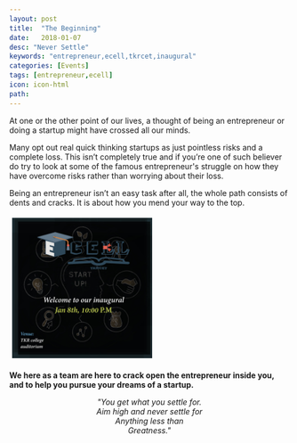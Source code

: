 ```yaml
---
layout: post
title:  "The Beginning"
date:   2018-01-07
desc: "Never Settle"
keywords: "entrepreneur,ecell,tkrcet,inaugural"
categories: [Events]
tags: [entrepreneur,ecell]
icon: icon-html
path: 
---
```


At one or the other point of our lives, a thought of being an entrepreneur or doing a startup might have crossed all our minds. 


Many opt out real quick thinking startups as just pointless risks and a complete loss. This isn’t completely true and if you’re one of such believer do try to look at some of the famous entrepreneur's struggle on how they have overcome risks rather than worrying about their loss. 


Being an entrepreneur isn’t an easy task after all, the whole path consists of dents and cracks. It is about how you mend your way to the top.

<img src="/static/assets/img/blog/events/venue.jpg" width="50%" style="padding: 5px;">

**We here as a team are here to crack open the entrepreneur inside you, and to help you pursue your dreams of a startup.**

<p style="text-align: center; font-style: italic;">"You get what you settle for.<br>
Aim high and never settle for<br>
Anything less than<br>
Greatness."</p>